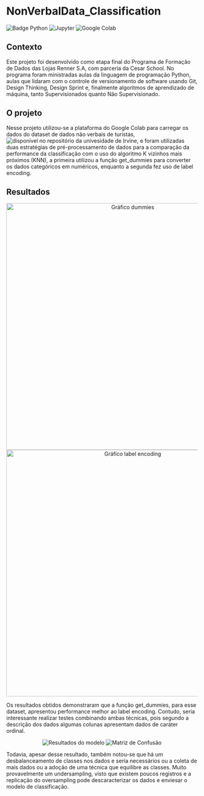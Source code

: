 # NonVerbalData_Classification
![Badge Python](https://img.shields.io/badge/-Python-black?style=flat-square&logo=Python&logoColor=yellow)
![Jupyter](https://img.shields.io/badge/-Jupyter-black?style=flat-square&logo=Jupyter&logoColor=orange)
![Google Colab](https://img.shields.io/badge/-Google_Colab-black?style=flat-square&logo=Google+Colab&logoColor=orange)

## Contexto

Este projeto foi desenvolvido como etapa final do Programa de Formação de Dados das Lojas Renner S.A, com parceria da Cesar School. No programa foram ministradas aulas da linguagem de programação Python, aulas que lidaram com o controle de versionamento de software usando Git, Design Thinking, Design Sprint e, finalmente algoritmos de aprendizado de máquina, tanto Supervisionados quanto Não Supervisionado.

## O projeto

Nesse projeto utilizou-se a plataforma do Google Colab para carregar os dados do dataset de dados não verbais de turistas, ![disponível no repositório da univesidade de Irvine](https://archive.ics.uci.edu/ml/datasets/Non+verbal+tourists+data), e foram utilizadas duas estratégias de pré-processamento de dados para a comparação da performance da classificação com o uso do algoritmo K vizinhos mais próximos (KNN), a primeira utilizou a função get_dummies para converter os dados categóricos em numéricos, enquanto a segunda fez uso de label encoding.

## Resultados
<p align="center">
<img src="https://user-images.githubusercontent.com/51098239/172722027-3179ffc6-80d4-4785-9f76-9fe4b1c13ac4.png" alt="Gráfico dummies" width="650"/>
<img src="https://user-images.githubusercontent.com/51098239/172722042-a77e87ac-f54d-4a12-93ef-6963cf260ce9.png" alt="Gráfico label encoding" width="650"/>
</p>


Os resultados obtidos demonstraram que a função get_dummies, para esse dataset, apresentou performance melhor ao label encoding. Contudo, seria interessante realizar testes combinando ambas técnicas, pois segundo a descrição dos dados algumas colunas apresentam dados de caráter ordinal.

<p align="center">
<img src="https://user-images.githubusercontent.com/51098239/172722364-249fdf10-8612-403c-9b5c-8b1ba72f16b3.png" alt="Resultados do modelo"/>
<img src="https://user-images.githubusercontent.com/51098239/172722443-e8900c32-5a3a-4f9b-b16d-bac756a4af8c.png" alt="Matriz de Confusão"/>
</p>
  
Todavia, apesar desse resultado, também notou-se que há um desbalanceamento de classes nos dados e seria necessários ou a coleta de mais dados ou a adoção de uma técnica que equilibre as classes. Muito provavelmente um undersampling, visto que existem poucos registros e a replicação do oversampling pode descaracterizar os dados e enviesar o modelo de classificação.


 
